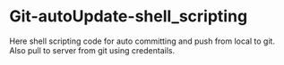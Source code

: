 # Git-autoUpdate-shell_scripting
Here shell scripting code for auto committing and push from local to git. Also pull to server from git using credentails.
